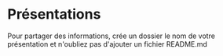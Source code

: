 # Présentations
Pour partager des informations, crée un dossier le nom de votre présentation et n'oubliez pas d'ajouter un fichier README.md
